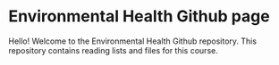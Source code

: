 # Environmental Health Github page
Hello!
Welcome to the Environmental Health Github repository.
This repository contains reading lists and files for this course.
